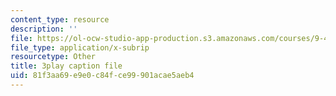 ```yaml
---
content_type: resource
description: ''
file: https://ol-ocw-studio-app-production.s3.amazonaws.com/courses/9-40-introduction-to-neural-computation-spring-2018/81f3aa69e9e0c84fce99901acae5aeb4_VQXxs59Eiak.srt
file_type: application/x-subrip
resourcetype: Other
title: 3play caption file
uid: 81f3aa69-e9e0-c84f-ce99-901acae5aeb4
---
```

